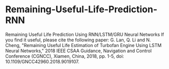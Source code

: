 # Remaining-Useful-Life-Prediction-RNN
Remaining Useful Life Prediction Using RNN/LSTM/GRU Neural Networks
If you find it useful, please cite the following paper:
G. Lan, Q. Li and N. Cheng, "Remaining Useful Life Estimation of Turbofan Engine Using LSTM Neural Networks," 2018 IEEE CSAA Guidance, Navigation and Control Conference (CGNCC), Xiamen, China, 2018, pp. 1-5, doi: 10.1109/GNCC42960.2018.9019107.
